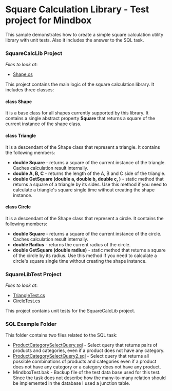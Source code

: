 # Square Calculation Library - Test project for Mindbox


This sample demonstrates how to create a simple square calculation utility library with unit tests.
Also it includes the answer to the SQL task.
### SquareCalcLib Project
<!-- default file list -->
*Files to look at*:

* [Shape.cs](./SquereCalcLib/SquereCalcLib/Shape.cs)
<!-- default file list end -->
This project contains the main logic of the square calculation library. It includes three classes:
#### class Shape
It is a base class for all shapes currently supported by this library. It contains a single abstract property **Square** that returns a square of the current instance of the shape class.

#### class Triangle
It is a descendant of the Shape class that represent a triangle. It contains the following members:
* **double Square** - returns a square of the current instance of the triangle. Caches calculation result internally. 
*  **double A, B, C** - returns the length of the A, B and C side of the triangle.
* **double GetSquare (double a, double b, double c, )** - static method that returns a square of a triangle by its sides. Use this method if you need to calculate a triangle's square single time without creating the shape instance.

#### class Circle
It is a descendant of the Shape class that represent a circle. It contains the following members:
* **double Square** - returns a square of the current instance of the circle. Caches calculation result internally. 
*  **double Radius** - returns the current radius of the circle.
* **double GetSquare (double radius)** - static method that  returns a square of the circle by its radius. Use this method if you need to calculate a circle's square single time without creating the shape instance.

### SquareLibTest Project
<!-- default file list -->
*Files to look at*:

* [TriangleTest.cs](./SquereCalcLib/SquareLibTest/TriangleTest.cs)
* [CircleTest.cs](./SquereCalcLib/SquareLibTest/CircleTest.cs)
<!-- default file list end -->
This project contains unit tests for the SquareCalcLib project. 

### SQL Example Folder
This folder contains two files related to the SQL task:
* [ProductCategorySelectQuery.sql](./SQLExample/ProductCategorySelectQuery.sql) - Select query that returns pairs of products and categories, even if a product does not have any category.
* [ProductCategorySelectQuery2.sql](./SQLExample/ProductCategorySelectQuery2.sql) - Select query that returns all possible combinations of products and categories even if a product does not have any category or a category does not have any product.
* MindboxTest.bak - Backup file of the test data base used for this test. Since the task does not describe how the many-to-many relation should be implemented in the database I used a junction table.
